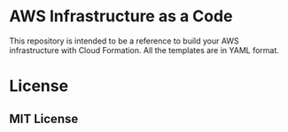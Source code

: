 # AWS Infrastructure as a Code

This repository is intended to be a reference to build your AWS infrastructure with Cloud Formation.
All the templates are in YAML format.


# License

## MIT License
